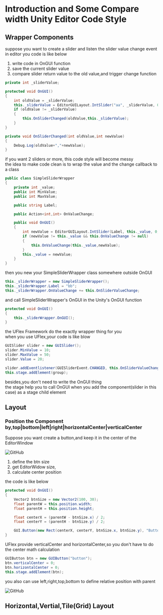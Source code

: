 # Introduction and Some Compare width Unity Editor Code Style

## Wrapper Components

suppose you want to create a slider and listen the slider value change event
in editor you code is like below
1. write code in OnGUI function
2. save the current slider value
3. compare slider return value to the old value,and trigger change function

```csharp
private int _sliderValue;

protected void OnGUI()
{
    int oldValue = _sliderValue;
    this._sliderValue = EditorGUILayout.IntSlider("aa", _sliderValue, 0, 100);
    if (oldValue != _sliderValue)
    {
        this.OnSliderChanged(oldValue,this._sliderValue);
    }
}

private void OnSliderChanged(int oldValue,int newValue)
{
    Debug.Log(oldValue+","+newValue);
}
```

if you want 2 sliders or more, this code style will become messy  
the idea to make code clean is to wrap the value and the change callback to a class

```csharp
public class SimpleSliderWrapper
{
    private int _value;
    public int MinValue;
    public int MaxValue;

    public string Label;

    public Action<int,int> OnValueChange;

    public void OnGUI()
    {
        int newValue = EditorGUILayout.IntSlider(Label, this._value, 0, 100);
        if (newValue != this._value && this.OnValueChange != null)
        {
            this.OnValueChange(this._value,newValue);
        }
        this._value = newValue;
    }
}
```

then you new your SimpleSliderWrapper class somewhere outside OnGUI

```csharp
this._sliderWrapper = new SimpleSliderWrapper();
this._sliderWrapper.Label = "bb";
this._sliderWrapper.OnValueChange += this.OnSliderValueChange;
```

and call SimpleSliderWrapper's OnGUI in the Unity's OnGUI function

```csharp
protected void OnGUI()
{
    this._sliderWrapper.OnGUI();
}
```

the UFlex Framework do the exactly wrapper thing for you  
when you use UFlex,your code is like blow

```csharp
GUISlider slider = new GUISlider();
slider.MinValue = 10;
slider.MaxValue = 50;
slider.Value = 20;

slider.addEventlistener(GUISliderEvent.CHANGED, this.OnSliderValueChanged);
this.stage.addElement(group);
```

besides,you don't need to write the OnGUI thing  
the stage help you to call OnGUI when you add the component(slider in this case) as a stage child element

## Layout

### Position the Component by,top|bottom|left|right|horizontalCenter|verticalCenter

Suppose you want create a button,and keep it in the center of the EditorWindow

![GitHub](https://github.com/terrynoya/UFlex/blob/master/doc/single_centered_button.png)

1. define the btn size
2. get EditorWidow size,
3. calculate center position

the code is like below
```csharp
protected void OnGUI()
{
    Vector2 btnSize = new Vector2(100, 30);
    float parentW = this.position.width;
    float parentH = this.position.height;

    float centerX = (parentW - btnSize.x) / 2;
    float centerY = (parentH - btnSize.y) / 2;

    GUI.Button(new Rect(centerX, centerY, btnSize.x, btnSize.y), "Button");
}
```

UFlex provide verticalCenter and horizontalCenter,so you don't have to do the center math calculation

```csharp
GUIButton btn = new GUIButton("button");
btn.verticalCenter = 0;
btn.horizontalCenter = 0;
this.stage.addElement(btn);
```
you also can use left,right,top,bottom to define relative position with parent

![GitHub](https://github.com/terrynoya/UFlex/blob/master/doc/top_bottom.jpg)

## Horizontal,Vertial,Tile(Grid) Layout
